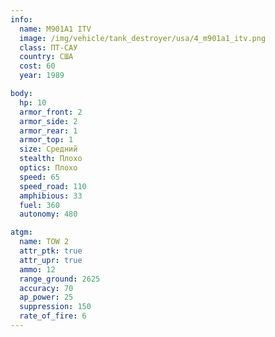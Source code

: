 ```yaml
---
info:
  name: M901A1 ITV
  image: /img/vehicle/tank_destroyer/usa/4_m901a1_itv.png
  class: ПТ-САУ
  country: США
  cost: 60
  year: 1989

body:
  hp: 10
  armor_front: 2
  armor_side: 2
  armor_rear: 1
  armor_top: 1
  size: Средний
  stealth: Плохо
  optics: Плохо
  speed: 65
  speed_road: 110
  amphibious: 33
  fuel: 360
  autonomy: 480

atgm:
  name: TOW 2
  attr_ptk: true
  attr_upr: true
  ammo: 12
  range_ground: 2625
  accuracy: 70
  ap_power: 25
  suppression: 150
  rate_of_fire: 6
---
```

